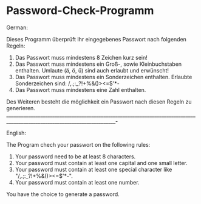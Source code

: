 # Password-Check-Programm

German:

Dieses Programm überprüft Ihr eingegebenes Passwort nach folgenden Regeln:

1. Das Passwort muss mindestens 8 Zeichen kurz sein!
2. Das Passwort muss mindestens ein Groß-, sowie Kleinbuchstaben enthalten. Umlaute (ä, ö, ü) sind auch erlaubt und erwünscht!
3. Das Passwort muss mindestens ein Sonderzeichen enthalten. Erlaubte Sonderzeichen sind: /,.;:_?!+%&()><=$'*-
4. Das Passwort muss mindestens eine Zahl enthalten.

Des Weiteren besteht die möglichkeit ein Passwort nach diesen Regeln zu generieren.
___________________________________________________________________________________________________________________________-

English:

The Program chech your passwort on the following rules:

1. Your password need to be at least 8 characters.
2. Your password must contain at least one capital and one small letter.
3. Your password must contain at least one special character like "/,.;:_?!+%&()><=$'*-".
4. Your password must contain at least one number.

You have the choice to generate a password.
